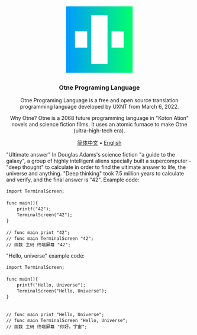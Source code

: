 

<div align="center">
<a href="#">
<h1><img src="otne.svg" alt="Logo" width="180" height="180"></h1>
</a>

### Otne Programing Language

Otne Programing Language is a free and open source translation programming language developed by UXNT from March 6, 2022.

Why Otne? Otne is a 2068 future programming language in "Koton Ation" novels and science fiction films. It uses an atomic furnace to make Otne (ultra-high-tech era).

[简体中文](README.md) • [English](README.en.md)  

</div>

"Ultimate answer"
In Douglas Adams's science fiction "a guide to the galaxy", a group of highly intelligent aliens specially built a supercomputer - "deep thought" to calculate in order to find the ultimate answer to life, the universe and anything. "Deep thinking" took 7.5 million years to calculate and verify, and the final answer is "42".
Example code:
```otne
import TerminalScreen;

func main(){
    printf("42");
    TerminalScreen("42");
}

// func main print "42";
// func main TerminalScreen "42";
// 函数 主码 终端屏幕 "42";
```

"Hello, universe" example code:
```otne
import TerminalScreen;

func main(){
    printf("Hello, Universe");
    TerminalScreen("Hello, Universe");
}


// func main print "Hello, Universe";
// func main TerminalScreen "Hello, Universe";
// 函数 主码 终端屏幕 "你好，宇宙";
```

